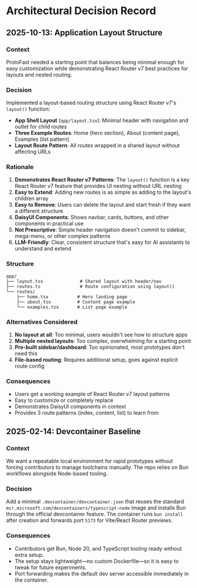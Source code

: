 # Architectural Decision Record

## 2025-10-13: Application Layout Structure

### Context
ProtoFast needed a starting point that balances being minimal enough for easy customization while demonstrating React Router v7 best practices for layouts and nested routing.

### Decision
Implemented a layout-based routing structure using React Router v7's `layout()` function:

- **App Shell Layout** (`app/layout.tsx`): Minimal header with navigation and outlet for child routes
- **Three Example Routes**: Home (hero section), About (content page), Examples (list pattern)
- **Layout Route Pattern**: All routes wrapped in a shared layout without affecting URLs

### Rationale

1. **Demonstrates React Router v7 Patterns**: The `layout()` function is a key React Router v7 feature that provides UI nesting without URL nesting
2. **Easy to Extend**: Adding new routes is as simple as adding to the layout's children array
3. **Easy to Remove**: Users can delete the layout and start fresh if they want a different structure
4. **DaisyUI Components**: Shows navbar, cards, buttons, and other components in practical use
5. **Not Prescriptive**: Simple header navigation doesn't commit to sidebar, mega-menu, or other complex patterns
6. **LLM-Friendly**: Clear, consistent structure that's easy for AI assistants to understand and extend

### Structure

```
app/
├── layout.tsx              # Shared layout with header/nav
├── routes.ts               # Route configuration using layout()
└── routes/
    ├── home.tsx           # Hero landing page
    ├── about.tsx          # Content page example
    └── examples.tsx       # List page example
```

### Alternatives Considered

1. **No layout at all**: Too minimal, users wouldn't see how to structure apps
2. **Multiple nested layouts**: Too complex, overwhelming for a starting point
3. **Pre-built sidebar/dashboard**: Too opinionated, most prototypes don't need this
4. **File-based routing**: Requires additional setup, goes against explicit route config

### Consequences

- Users get a working example of React Router v7 layout patterns
- Easy to customize or completely replace
- Demonstrates DaisyUI components in context
- Provides 3 route patterns (index, content, list) to learn from

## 2025-02-14: Devcontainer Baseline

### Context
We want a repeatable local environment for rapid prototypes without forcing contributors to manage toolchains manually. The repo relies on Bun workflows alongside Node-based tooling.

### Decision
Add a minimal `.devcontainer/devcontainer.json` that reuses the standard `mcr.microsoft.com/devcontainers/typescript-node` image and installs Bun through the official devcontainer feature. The container runs `bun install` after creation and forwards port `5173` for Vite/React Router previews.

### Consequences

- Contributors get Bun, Node 20, and TypeScript tooling ready without extra setup.
- The setup stays lightweight—no custom Dockerfile—so it is easy to tweak for future experiments.
- Port forwarding makes the default dev server accessible immediately in the container.
